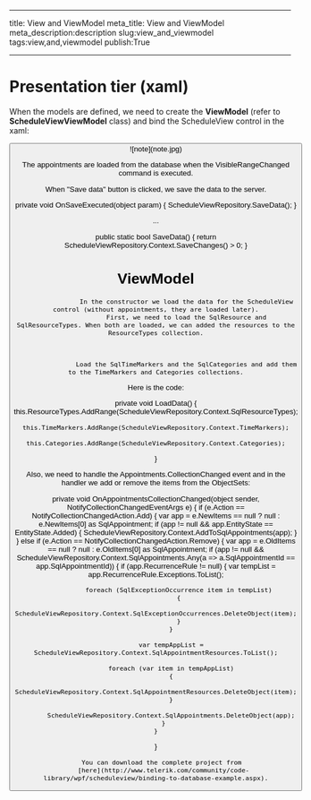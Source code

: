 ___
title: View and ViewModel
meta_title: View and ViewModel
meta_description:description
slug:view_and_viewmodel
tags:view,and,viewmodel
publish:True
___


# Presentation tier (xaml)

When the models are defined, we need to create the __ViewModel__ (refer to __ScheduleViewViewModel__ class) and bind the ScheduleView control in the xaml:


<Grid x:Name="LayoutRoot" Background="White">
	<Grid.RowDefinitions>
		<RowDefinition Height="*"/>
		<RowDefinition Height="Auto"/>
	</Grid.RowDefinitions>
	<telerik:RadBusyIndicator IsBusy="{Binding IsLoading}">
		<telerik:RadScheduleView Grid.Row="0"	 
			AppointmentsSource="{Binding Appointments}"
			ResourceTypesSource="{Binding ResourceTypes}"
			TimeMarkersSource="{Binding TimeMarkers}"
			CategoriesSource="{Binding Categories}"
			VisibleRangeChangedCommand="{Binding VisibleRangeChanged}"
			VisibleRangeChangedCommandParameter="{Binding VisibleRange, RelativeSource={RelativeSource Self}}">
			<telerik:RadScheduleView.ViewDefinitions>
				<telerik:WeekViewDefinition />
				<telerik:MonthViewDefinition  />
				<telerik:TimelineViewDefinition />
			</telerik:RadScheduleView.ViewDefinitions>
			<telerik:RadScheduleView.GroupDescriptionsSource>
				<telerik:GroupDescriptionCollection>
					<telerik:DateGroupDescription />
					<telerik:ResourceGroupDescription ResourceType="Level" ShowNullGroup="True" />
					<telerik:ResourceGroupDescription ResourceType="Speaker" ShowNullGroup="True" />
				</telerik:GroupDescriptionCollection>
			</telerik:RadScheduleView.GroupDescriptionsSource>
		</telerik:RadScheduleView>
	</telerik:RadBusyIndicator>
	<Button Grid.Row="1" Content="Save data" HorizontalAlignment="Center" Command="{Binding SaveCommand}" VerticalAlignment="Center"/>
</Grid>
    ![note](note.jpg)
    	

The appointments are loaded from the database when the VisibleRangeChanged command is executed.

When "Save data" button is clicked, we save the data to the server.


private void OnSaveExecuted(object param) 
{
	ScheduleViewRepository.SaveData();
}

...

public static bool SaveData()
{
	return ScheduleViewRepository.Context.SaveChanges() > 0;
}

# ViewModel


					In the constructor we load the data for the ScheduleView control (without appointments, they are loaded later).
					First, we need to load the SqlResource and SqlResourceTypes. When both are loaded, we can added the resources to the ResourceTypes collection.
				


					Load the SqlTimeMarkers and the SqlCategories and add them to the TimeMarkers and Categories collections.
				

Here is the code:


private void LoadData()
{
	this.ResourceTypes.AddRange(ScheduleViewRepository.Context.SqlResourceTypes);

	this.TimeMarkers.AddRange(ScheduleViewRepository.Context.TimeMarkers);

	this.Categories.AddRange(ScheduleViewRepository.Context.Categories);
}

Also, we need to handle the Appointments.CollectionChanged event and in the handler we add or remove the items from the ObjectSets:
        


private void OnAppointmentsCollectionChanged(object sender, NotifyCollectionChangedEventArgs e)
{
	if (e.Action == NotifyCollectionChangedAction.Add)
	{
		var app = e.NewItems == null ? null : e.NewItems[0] as SqlAppointment;
		if (app != null && app.EntityState == EntityState.Added)
		{
			ScheduleViewRepository.Context.AddToSqlAppointments(app);
		}
	}
	else if (e.Action == NotifyCollectionChangedAction.Remove)
	{
		var app = e.OldItems == null ? null : e.OldItems[0] as SqlAppointment;
		if (app != null && ScheduleViewRepository.Context.SqlAppointments.Any(a => a.SqlAppointmentId == app.SqlAppointmentId))
		{
			if (app.RecurrenceRule != null)
			{
				var tempList = app.RecurrenceRule.Exceptions.ToList();

				foreach (SqlExceptionOccurrence item in tempList)
				{
					ScheduleViewRepository.Context.SqlExceptionOccurrences.DeleteObject(item);
				}
			}

			var tempAppList = ScheduleViewRepository.Context.SqlAppointmentResources.ToList();

			foreach (var item in tempAppList)
			{
				ScheduleViewRepository.Context.SqlAppointmentResources.DeleteObject(item);
			}

			ScheduleViewRepository.Context.SqlAppointments.DeleteObject(app);
		}
	}
}


        You can download the complete project from 
        [here](http://www.telerik.com/community/code-library/wpf/scheduleview/binding-to-database-example.aspx).
        
